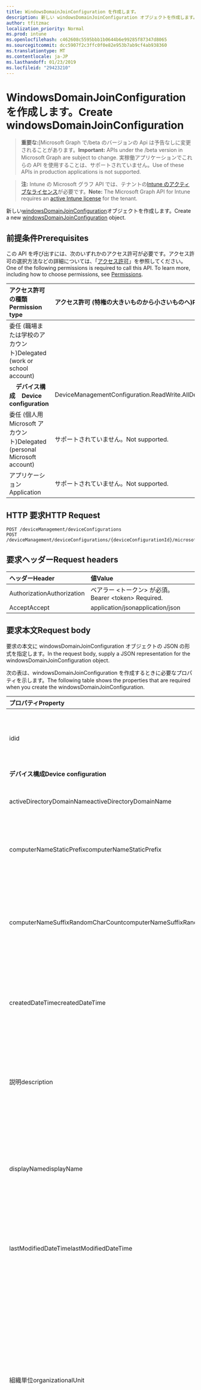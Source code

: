 ```yaml
---
title: WindowsDomainJoinConfiguration を作成します。
description: 新しい windowsDomainJoinConfiguration オブジェクトを作成します。
author: tfitzmac
localization_priority: Normal
ms.prod: intune
ms.openlocfilehash: c462608c5595bbb1b0644b6e99285f87347d8065
ms.sourcegitcommit: dcc5907f2c3ffc0f0e82e953b7ab9cf4ab938360
ms.translationtype: MT
ms.contentlocale: ja-JP
ms.lasthandoff: 01/23/2019
ms.locfileid: "29423210"
---
```

# <a name="create-windowsdomainjoinconfiguration"></a><span data-ttu-id="c83f5-103">WindowsDomainJoinConfiguration を作成します。</span><span class="sxs-lookup"><span data-stu-id="c83f5-103">Create windowsDomainJoinConfiguration</span></span>

> <span data-ttu-id="c83f5-104">**重要な:**[Microsoft Graph で/beta のバージョンの Api は予告なしに変更されることがあります。</span><span class="sxs-lookup"><span data-stu-id="c83f5-104">**Important:** APIs under the /beta version in Microsoft Graph are subject to change.</span></span> <span data-ttu-id="c83f5-105">実稼働アプリケーションでこれらの API を使用することは、サポートされていません。</span><span class="sxs-lookup"><span data-stu-id="c83f5-105">Use of these APIs in production applications is not supported.</span></span>

> <span data-ttu-id="c83f5-106">**注:** Intune の Microsoft グラフ API では、テナントの[Intune のアクティブなライセンス](https://go.microsoft.com/fwlink/?linkid=839381)が必要です。</span><span class="sxs-lookup"><span data-stu-id="c83f5-106">**Note:** The Microsoft Graph API for Intune requires an [active Intune license](https://go.microsoft.com/fwlink/?linkid=839381) for the tenant.</span></span>

<span data-ttu-id="c83f5-107">新しい[windowsDomainJoinConfiguration](../resources/intune-shared-windowsdomainjoinconfiguration.md)オブジェクトを作成します。</span><span class="sxs-lookup"><span data-stu-id="c83f5-107">Create a new [windowsDomainJoinConfiguration](../resources/intune-shared-windowsdomainjoinconfiguration.md) object.</span></span>
## <a name="prerequisites"></a><span data-ttu-id="c83f5-108">前提条件</span><span class="sxs-lookup"><span data-stu-id="c83f5-108">Prerequisites</span></span>
<span data-ttu-id="c83f5-p102">この API を呼び出すには、次のいずれかのアクセス許可が必要です。アクセス許可の選択方法などの詳細については、「[アクセス許可](/graph/permissions-reference)」を参照してください。</span><span class="sxs-lookup"><span data-stu-id="c83f5-p102">One of the following permissions is required to call this API. To learn more, including how to choose permissions, see [Permissions](/graph/permissions-reference).</span></span>

|<span data-ttu-id="c83f5-111">アクセス許可の種類</span><span class="sxs-lookup"><span data-stu-id="c83f5-111">Permission type</span></span>|<span data-ttu-id="c83f5-112">アクセス許可 (特権の大きいものから小さいものへ)</span><span class="sxs-lookup"><span data-stu-id="c83f5-112">Permissions (from most to least privileged)</span></span>|
|:---|:---|
|<span data-ttu-id="c83f5-113">委任 (職場または学校のアカウント)</span><span class="sxs-lookup"><span data-stu-id="c83f5-113">Delegated (work or school account)</span></span>||
| <span data-ttu-id="c83f5-114">&nbsp; &nbsp; **デバイス構成**</span><span class="sxs-lookup"><span data-stu-id="c83f5-114">&nbsp; &nbsp; **Device configuration**</span></span> | <span data-ttu-id="c83f5-115">DeviceManagementConfiguration.ReadWrite.All</span><span class="sxs-lookup"><span data-stu-id="c83f5-115">DeviceManagementConfiguration.ReadWrite.All</span></span> |
|<span data-ttu-id="c83f5-116">委任 (個人用 Microsoft アカウント)</span><span class="sxs-lookup"><span data-stu-id="c83f5-116">Delegated (personal Microsoft account)</span></span>|<span data-ttu-id="c83f5-117">サポートされていません。</span><span class="sxs-lookup"><span data-stu-id="c83f5-117">Not supported.</span></span>|
|<span data-ttu-id="c83f5-118">アプリケーション</span><span class="sxs-lookup"><span data-stu-id="c83f5-118">Application</span></span>|<span data-ttu-id="c83f5-119">サポートされていません。</span><span class="sxs-lookup"><span data-stu-id="c83f5-119">Not supported.</span></span>|

## <a name="http-request"></a><span data-ttu-id="c83f5-120">HTTP 要求</span><span class="sxs-lookup"><span data-stu-id="c83f5-120">HTTP Request</span></span>
<!-- {
  "blockType": "ignored"
}
-->
``` http
POST /deviceManagement/deviceConfigurations
POST /deviceManagement/deviceConfigurations/{deviceConfigurationId}/microsoft.graph.windowsDomainJoinConfiguration/networkAccessConfigurations
```

## <a name="request-headers"></a><span data-ttu-id="c83f5-121">要求ヘッダー</span><span class="sxs-lookup"><span data-stu-id="c83f5-121">Request headers</span></span>

|<span data-ttu-id="c83f5-122">ヘッダー</span><span class="sxs-lookup"><span data-stu-id="c83f5-122">Header</span></span>|<span data-ttu-id="c83f5-123">値</span><span class="sxs-lookup"><span data-stu-id="c83f5-123">Value</span></span>|
|:---|:---|
|<span data-ttu-id="c83f5-124">Authorization</span><span class="sxs-lookup"><span data-stu-id="c83f5-124">Authorization</span></span>|<span data-ttu-id="c83f5-125">ベアラー &lt;トークン&gt; が必須。</span><span class="sxs-lookup"><span data-stu-id="c83f5-125">Bearer &lt;token&gt; Required.</span></span>|
|<span data-ttu-id="c83f5-126">Accept</span><span class="sxs-lookup"><span data-stu-id="c83f5-126">Accept</span></span>|<span data-ttu-id="c83f5-127">application/json</span><span class="sxs-lookup"><span data-stu-id="c83f5-127">application/json</span></span>|

## <a name="request-body"></a><span data-ttu-id="c83f5-128">要求本文</span><span class="sxs-lookup"><span data-stu-id="c83f5-128">Request body</span></span>

<span data-ttu-id="c83f5-129">要求の本文に windowsDomainJoinConfiguration オブジェクトの JSON の形式を指定します。</span><span class="sxs-lookup"><span data-stu-id="c83f5-129">In the request body, supply a JSON representation for the windowsDomainJoinConfiguration object.</span></span>

<span data-ttu-id="c83f5-130">次の表は、windowsDomainJoinConfiguration を作成するときに必要なプロパティを示します。</span><span class="sxs-lookup"><span data-stu-id="c83f5-130">The following table shows the properties that are required when you create the windowsDomainJoinConfiguration.</span></span>

|<span data-ttu-id="c83f5-131">プロパティ</span><span class="sxs-lookup"><span data-stu-id="c83f5-131">Property</span></span>|<span data-ttu-id="c83f5-132">型</span><span class="sxs-lookup"><span data-stu-id="c83f5-132">Type</span></span>|<span data-ttu-id="c83f5-133">説明</span><span class="sxs-lookup"><span data-stu-id="c83f5-133">Description</span></span>|
|:---|:---|:---|
|<span data-ttu-id="c83f5-134">id</span><span class="sxs-lookup"><span data-stu-id="c83f5-134">id</span></span>|<span data-ttu-id="c83f5-135">String</span><span class="sxs-lookup"><span data-stu-id="c83f5-135">String</span></span>|<span data-ttu-id="c83f5-136">エンティティのキー。</span><span class="sxs-lookup"><span data-stu-id="c83f5-136">Key of the entity.</span></span> <span data-ttu-id="c83f5-137">[deviceConfiguration](../resources/intune-deviceconfig-deviceconfiguration.md) から継承します</span><span class="sxs-lookup"><span data-stu-id="c83f5-137">Inherited from [deviceConfiguration](../resources/intune-deviceconfig-deviceconfiguration.md)</span></span>|
|<span data-ttu-id="c83f5-138">**デバイス構成**</span><span class="sxs-lookup"><span data-stu-id="c83f5-138">**Device configuration**</span></span>|
|<span data-ttu-id="c83f5-139">activeDirectoryDomainName</span><span class="sxs-lookup"><span data-stu-id="c83f5-139">activeDirectoryDomainName</span></span>|<span data-ttu-id="c83f5-140">String</span><span class="sxs-lookup"><span data-stu-id="c83f5-140">String</span></span>|<span data-ttu-id="c83f5-141">参加するアクティブなディレクトリ ドメイン名です。</span><span class="sxs-lookup"><span data-stu-id="c83f5-141">Active Directory domain name to join.</span></span>|
|<span data-ttu-id="c83f5-142">computerNameStaticPrefix</span><span class="sxs-lookup"><span data-stu-id="c83f5-142">computerNameStaticPrefix</span></span>|<span data-ttu-id="c83f5-143">String</span><span class="sxs-lookup"><span data-stu-id="c83f5-143">String</span></span>|<span data-ttu-id="c83f5-144">コンピューター名に使用するプレフィックスを固定します。</span><span class="sxs-lookup"><span data-stu-id="c83f5-144">Fixed prefix to be used for computer name.</span></span>|
|<span data-ttu-id="c83f5-145">computerNameSuffixRandomCharCount</span><span class="sxs-lookup"><span data-stu-id="c83f5-145">computerNameSuffixRandomCharCount</span></span>|<span data-ttu-id="c83f5-146">Int32</span><span class="sxs-lookup"><span data-stu-id="c83f5-146">Int32</span></span>|<span data-ttu-id="c83f5-147">コンピューター名にサフィックスとして使用される文字を動的に生成します。</span><span class="sxs-lookup"><span data-stu-id="c83f5-147">Dynamically generated characters used as suffix for computer name.</span></span> <span data-ttu-id="c83f5-148">3 ~ 14 の有効な値</span><span class="sxs-lookup"><span data-stu-id="c83f5-148">Valid values 3 to 14</span></span>|
|<span data-ttu-id="c83f5-149">createdDateTime</span><span class="sxs-lookup"><span data-stu-id="c83f5-149">createdDateTime</span></span>|<span data-ttu-id="c83f5-150">DateTimeOffset</span><span class="sxs-lookup"><span data-stu-id="c83f5-150">DateTimeOffset</span></span>|<span data-ttu-id="c83f5-151">オブジェクトが作成された DateTime。</span><span class="sxs-lookup"><span data-stu-id="c83f5-151">DateTime the object was created.</span></span> <span data-ttu-id="c83f5-152">[deviceConfiguration](../resources/intune-deviceconfig-deviceconfiguration.md) から継承します</span><span class="sxs-lookup"><span data-stu-id="c83f5-152">Inherited from [deviceConfiguration](../resources/intune-deviceconfig-deviceconfiguration.md)</span></span>|
|<span data-ttu-id="c83f5-153">説明</span><span class="sxs-lookup"><span data-stu-id="c83f5-153">description</span></span>|<span data-ttu-id="c83f5-154">String</span><span class="sxs-lookup"><span data-stu-id="c83f5-154">String</span></span>|<span data-ttu-id="c83f5-155">デバイス構成について管理者が提供した説明。</span><span class="sxs-lookup"><span data-stu-id="c83f5-155">Admin provided description of the Device Configuration.</span></span> <span data-ttu-id="c83f5-156">[deviceConfiguration](../resources/intune-deviceconfig-deviceconfiguration.md) から継承します</span><span class="sxs-lookup"><span data-stu-id="c83f5-156">Inherited from [deviceConfiguration](../resources/intune-deviceconfig-deviceconfiguration.md)</span></span>|
|<span data-ttu-id="c83f5-157">displayName</span><span class="sxs-lookup"><span data-stu-id="c83f5-157">displayName</span></span>|<span data-ttu-id="c83f5-158">String</span><span class="sxs-lookup"><span data-stu-id="c83f5-158">String</span></span>|<span data-ttu-id="c83f5-159">デバイス構成について管理者が指定した名前。</span><span class="sxs-lookup"><span data-stu-id="c83f5-159">Admin provided name of the device configuration.</span></span> <span data-ttu-id="c83f5-160">[deviceConfiguration](../resources/intune-deviceconfig-deviceconfiguration.md) から継承します</span><span class="sxs-lookup"><span data-stu-id="c83f5-160">Inherited from [deviceConfiguration](../resources/intune-deviceconfig-deviceconfiguration.md)</span></span>|
|<span data-ttu-id="c83f5-161">lastModifiedDateTime</span><span class="sxs-lookup"><span data-stu-id="c83f5-161">lastModifiedDateTime</span></span>|<span data-ttu-id="c83f5-162">DateTimeOffset</span><span class="sxs-lookup"><span data-stu-id="c83f5-162">DateTimeOffset</span></span>|<span data-ttu-id="c83f5-163">オブジェクトが最後に変更された DateTime。</span><span class="sxs-lookup"><span data-stu-id="c83f5-163">DateTime the object was last modified.</span></span> <span data-ttu-id="c83f5-164">[deviceConfiguration](../resources/intune-deviceconfig-deviceconfiguration.md) から継承します</span><span class="sxs-lookup"><span data-stu-id="c83f5-164">Inherited from [deviceConfiguration](../resources/intune-deviceconfig-deviceconfiguration.md)</span></span>|
|<span data-ttu-id="c83f5-165">組織単位</span><span class="sxs-lookup"><span data-stu-id="c83f5-165">organizationalUnit</span></span>|<span data-ttu-id="c83f5-166">String</span><span class="sxs-lookup"><span data-stu-id="c83f5-166">String</span></span>|<span data-ttu-id="c83f5-167">組織単位 (OU) のコンピューター アカウントを作成する場所です。</span><span class="sxs-lookup"><span data-stu-id="c83f5-167">Organizational unit (OU) where the computer account will be created.</span></span> <span data-ttu-id="c83f5-168">このパラメーターが NULL の場合は、ドメインで公開されている、よく知られているコンピューター オブジェクトのコンテナーが使用されます。</span><span class="sxs-lookup"><span data-stu-id="c83f5-168">If this parameter is NULL, the well known computer object container will be used as published in the domain.</span></span>|
|<span data-ttu-id="c83f5-169">roleScopeTagIds</span><span class="sxs-lookup"><span data-stu-id="c83f5-169">roleScopeTagIds</span></span>|<span data-ttu-id="c83f5-170">String コレクション</span><span class="sxs-lookup"><span data-stu-id="c83f5-170">String collection</span></span>|<span data-ttu-id="c83f5-171">このエンティティ インスタンスのスコープのタグのリストです。</span><span class="sxs-lookup"><span data-stu-id="c83f5-171">List of Scope Tags for this Entity instance.</span></span> <span data-ttu-id="c83f5-172">[deviceConfiguration](../resources/intune-deviceconfig-deviceconfiguration.md) から継承します</span><span class="sxs-lookup"><span data-stu-id="c83f5-172">Inherited from [deviceConfiguration](../resources/intune-deviceconfig-deviceconfiguration.md)</span></span>|
|<span data-ttu-id="c83f5-173">supportsScopeTags</span><span class="sxs-lookup"><span data-stu-id="c83f5-173">supportsScopeTags</span></span>|<span data-ttu-id="c83f5-174">Boolean</span><span class="sxs-lookup"><span data-stu-id="c83f5-174">Boolean</span></span>|<span data-ttu-id="c83f5-175">デバイスの構成を基になるスコープのタグの割り当てをサポートしているかどうかを示します。</span><span class="sxs-lookup"><span data-stu-id="c83f5-175">Indicates whether or not the underlying Device Configuration supports the assignment of scope tags.</span></span> <span data-ttu-id="c83f5-176">この値が false であり、エンティティをスコープ指定されたユーザーには表示されませんがある場合、ScopeTags プロパティに割り当てることは許可されていません。</span><span class="sxs-lookup"><span data-stu-id="c83f5-176">Assigning to the ScopeTags property is not allowed when this value is false and entities will not be visible to scoped users.</span></span> <span data-ttu-id="c83f5-177">これは、Silverlight で作成されたレガシ ポリシーに対して発生し、削除して、Azure ポータル内のポリシーを再作成することで解決できます。</span><span class="sxs-lookup"><span data-stu-id="c83f5-177">This occurs for Legacy policies created in Silverlight and can be resolved by deleting and recreating the policy in the Azure Portal.</span></span> <span data-ttu-id="c83f5-178">このプロパティは読み取りのみ可能です。</span><span class="sxs-lookup"><span data-stu-id="c83f5-178">This property is read-only.</span></span> <span data-ttu-id="c83f5-179">[deviceConfiguration](../resources/intune-deviceconfig-deviceconfiguration.md) から継承します</span><span class="sxs-lookup"><span data-stu-id="c83f5-179">Inherited from [deviceConfiguration](../resources/intune-deviceconfig-deviceconfiguration.md)</span></span>|
|<span data-ttu-id="c83f5-180">version</span><span class="sxs-lookup"><span data-stu-id="c83f5-180">version</span></span>|<span data-ttu-id="c83f5-181">Int32</span><span class="sxs-lookup"><span data-stu-id="c83f5-181">Int32</span></span>|<span data-ttu-id="c83f5-182">デバイス構成のバージョン。</span><span class="sxs-lookup"><span data-stu-id="c83f5-182">Version of the device configuration.</span></span> <span data-ttu-id="c83f5-183">[deviceConfiguration](../resources/intune-deviceconfig-deviceconfiguration.md) から継承します</span><span class="sxs-lookup"><span data-stu-id="c83f5-183">Inherited from [deviceConfiguration](../resources/intune-deviceconfig-deviceconfiguration.md)</span></span>|



## <a name="response"></a><span data-ttu-id="c83f5-184">応答</span><span class="sxs-lookup"><span data-stu-id="c83f5-184">Response</span></span>

<span data-ttu-id="c83f5-185">かどうかは成功すると、このメソッドが返されます、`201 Created`応答コードおよび応答の本文に[windowsDomainJoinConfiguration](../resources/intune-shared-windowsdomainjoinconfiguration.md)オブジェクトです。</span><span class="sxs-lookup"><span data-stu-id="c83f5-185">If successful, this method returns a `201 Created` response code and a [windowsDomainJoinConfiguration](../resources/intune-shared-windowsdomainjoinconfiguration.md) object in the response body.</span></span>

## <a name="example"></a><span data-ttu-id="c83f5-186">例</span><span class="sxs-lookup"><span data-stu-id="c83f5-186">Example</span></span>

### <a name="request"></a><span data-ttu-id="c83f5-187">要求</span><span class="sxs-lookup"><span data-stu-id="c83f5-187">Request</span></span>

<span data-ttu-id="c83f5-188">以下は、要求の例です。</span><span class="sxs-lookup"><span data-stu-id="c83f5-188">Here is an example of the request.</span></span>

``` http
POST https://graph.microsoft.com/beta/deviceManagement/deviceConfigurations
Content-type: application/json
Content-length: 559

{
  "@odata.type": "#microsoft.graph.windowsDomainJoinConfiguration",
  "lastModifiedDateTime": "2017-01-01T00:00:35.1329464-08:00",
  "roleScopeTagIds": [
    "Role Scope Tag Ids value"
  ],
  "supportsScopeTags": true,
  "description": "Description value",
  "displayName": "Display Name value",
  "version": 7,
  "computerNameStaticPrefix": "Computer Name Static Prefix value",
  "computerNameSuffixRandomCharCount": 1,
  "activeDirectoryDomainName": "Active Directory Domain Name value",
  "organizationalUnit": "Organizational Unit value"
}
```

### <a name="response"></a><span data-ttu-id="c83f5-189">応答</span><span class="sxs-lookup"><span data-stu-id="c83f5-189">Response</span></span>

<span data-ttu-id="c83f5-p113">以下は、応答の例です。注:簡潔にするために、ここに示す応答オブジェクトは切り詰められている場合があります。すべてのプロパティは実際の呼び出しから返されます。</span><span class="sxs-lookup"><span data-stu-id="c83f5-p113">Here is an example of the response. Note: The response object shown here may be truncated for brevity. All of the properties will be returned from an actual call.</span></span>

``` http
HTTP/1.1 201 Created
Content-Type: application/json
Content-Length: 667

{
  "@odata.type": "#microsoft.graph.windowsDomainJoinConfiguration",
  "id": "40118d08-8d08-4011-088d-1140088d1140",
  "lastModifiedDateTime": "2017-01-01T00:00:35.1329464-08:00",
  "roleScopeTagIds": [
    "Role Scope Tag Ids value"
  ],
  "supportsScopeTags": true,
  "createdDateTime": "2017-01-01T00:02:43.5775965-08:00",
  "description": "Description value",
  "displayName": "Display Name value",
  "version": 7,
  "computerNameStaticPrefix": "Computer Name Static Prefix value",
  "computerNameSuffixRandomCharCount": 1,
  "activeDirectoryDomainName": "Active Directory Domain Name value",
  "organizationalUnit": "Organizational Unit value"
}
```



